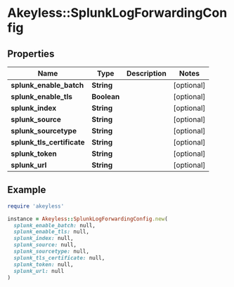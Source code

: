 # Akeyless::SplunkLogForwardingConfig

## Properties

| Name | Type | Description | Notes |
| ---- | ---- | ----------- | ----- |
| **splunk_enable_batch** | **String** |  | [optional] |
| **splunk_enable_tls** | **Boolean** |  | [optional] |
| **splunk_index** | **String** |  | [optional] |
| **splunk_source** | **String** |  | [optional] |
| **splunk_sourcetype** | **String** |  | [optional] |
| **splunk_tls_certificate** | **String** |  | [optional] |
| **splunk_token** | **String** |  | [optional] |
| **splunk_url** | **String** |  | [optional] |

## Example

```ruby
require 'akeyless'

instance = Akeyless::SplunkLogForwardingConfig.new(
  splunk_enable_batch: null,
  splunk_enable_tls: null,
  splunk_index: null,
  splunk_source: null,
  splunk_sourcetype: null,
  splunk_tls_certificate: null,
  splunk_token: null,
  splunk_url: null
)
```


